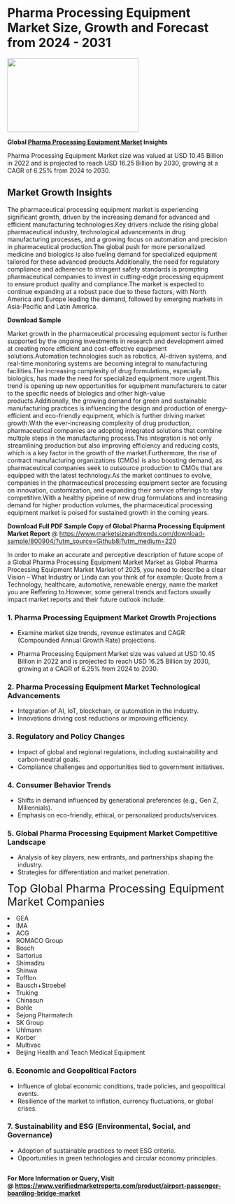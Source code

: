<H1>Pharma Processing Equipment Market Size, Growth and Forecast from 2024 - 2031</H1><img class="aligncenter size-medium wp-image-584254" src="https://thirdeyenews.in/wp-content/uploads/2024/09/Global-Market-Research-300x168.jpeg" alt="" width="300" height="168" /><p><strong>Global&nbsp;<a href="https://www.marketsizeandtrends.com/download-sample/800904/?utm_source=Github8j?utm_medium=220">Pharma Processing Equipment Market</a> Insights</strong></p><p>Pharma Processing Equipment Market size was valued at USD 10.45 Billion in 2022 and is projected to reach USD 16.25 Billion by 2030, growing at a CAGR of 6.25% from 2024 to 2030.</p><p><h2>Market Growth Insights</h2> <p>The pharmaceutical processing equipment market is experiencing significant growth, driven by the increasing demand for advanced and efficient manufacturing technologies.Key drivers include the rising global pharmaceutical industry, technological advancements in drug manufacturing processes, and a growing focus on automation and precision in pharmaceutical production.The global push for more personalized medicine and biologics is also fueling demand for specialized equipment tailored for these advanced products.Additionally, the need for regulatory compliance and adherence to stringent safety standards is prompting pharmaceutical companies to invest in cutting-edge processing equipment to ensure product quality and compliance.The market is expected to continue expanding at a robust pace due to these factors, with North America and Europe leading the demand, followed by emerging markets in Asia-Pacific and Latin America.</p> <p><strong>Download Sample</strong></p> <p>Market growth in the pharmaceutical processing equipment sector is further supported by the ongoing investments in research and development aimed at creating more efficient and cost-effective equipment solutions.Automation technologies such as robotics, AI-driven systems, and real-time monitoring systems are becoming integral to manufacturing facilities.The increasing complexity of drug formulations, especially biologics, has made the need for specialized equipment more urgent.This trend is opening up new opportunities for equipment manufacturers to cater to the specific needs of biologics and other high-value products.Additionally, the growing demand for green and sustainable manufacturing practices is influencing the design and production of energy-efficient and eco-friendly equipment, which is further driving market growth.With the ever-increasing complexity of drug production, pharmaceutical companies are adopting integrated solutions that combine multiple steps in the manufacturing process.This integration is not only streamlining production but also improving efficiency and reducing costs, which is a key factor in the growth of the market.Furthermore, the rise of contract manufacturing organizations (CMOs) is also boosting demand, as pharmaceutical companies seek to outsource production to CMOs that are equipped with the latest technology.As the market continues to evolve, companies in the pharmaceutical processing equipment sector are focusing on innovation, customization, and expanding their service offerings to stay competitive.With a healthy pipeline of new drug formulations and increasing demand for higher production volumes, the pharmaceutical processing equipment market is poised for sustained growth in the coming years.</p> <p><span class=""><strong>Download Full PDF Sample Copy of Global Pharma Processing Equipment Market Report</strong> @ <a href="https://www.marketsizeandtrends.com/download-sample/800904/?utm_source=Github8j?utm_medium=220" target="_blank">https://www.marketsizeandtrends.com/download-sample/800904/?utm_source=Github8j?utm_medium=220</a></span></p><p>In order to make an accurate and perceptive description of future scope of a Global&nbsp;Pharma Processing Equipment Market Market as Global&nbsp;Pharma Processing Equipment Market Market of 2025, you need to describe a clear Vision &ndash; What Industry or Linda can you think of for example: Quote from a Technology, healthcare, automotive, renewable energy, name the market you are Reffering to.However, some general trends and factors usually impact market reports and their future outlook include:</p><h3>1.&nbsp;<strong>Pharma Processing Equipment Market Growth Projections</strong></h3><ul><li>Examine market size trends, revenue estimates and CAGR (Compounded Annual Growth Rate) projections.</li><li><p>Pharma Processing Equipment Market size was valued at USD 10.45 Billion in 2022 and is projected to reach USD 16.25 Billion by 2030, growing at a CAGR of 6.25% from 2024 to 2030.</p></li></ul><h3>2.&nbsp;<strong>Pharma Processing Equipment Market Technological Advancements</strong></h3><ul><li>Integration of AI, IoT, blockchain, or automation in the industry.</li><li>Innovations driving cost reductions or improving efficiency.</li></ul><h3>3.&nbsp;<strong>Regulatory and Policy Changes</strong></h3><ul><li>Impact of global and regional regulations, including sustainability and carbon-neutral goals.</li><li>Compliance challenges and opportunities tied to government initiatives.</li></ul><h3>4.&nbsp;<strong>Consumer Behavior Trends</strong></h3><ul><li>Shifts in demand influenced by generational preferences (e.g., Gen Z, Millennials).</li><li>Emphasis on eco-friendly, ethical, or personalized products/services.</li></ul><h3>5.&nbsp;<strong>Global Pharma Processing Equipment Market Competitive Landscape</strong></h3><ul><li>Analysis of key players, new entrants, and partnerships shaping the industry.</li><li>Strategies for differentiation and market penetration.</li></ul><p data-pm-slice="1 1 []"><span style="color: inherit; font-family: inherit; font-size: 25px;">Top Global Pharma Processing Equipment Market Companies</span></p><div class="" data-test-id=""><p><li>GEA</li><li> IMA</li><li> ACG</li><li> ROMACO Group</li><li> Bosch</li><li> Sartorius</li><li> Shimadzu</li><li> Shinwa</li><li> Tofflon</li><li> Bausch+Stroebel</li><li> Truking</li><li> Chinasun</li><li> Bohle</li><li> Sejong Pharmatech</li><li> SK Group</li><li> Uhlmann</li><li> Korber</li><li> Multivac</li><li> Beijing Health and Teach Medical Equipment</li></p></div><h3>6.&nbsp;<strong>Economic and Geopolitical Factors</strong></h3><ul><li>Influence of global economic conditions, trade policies, and geopolitical events.</li><li>Resilience of the market to inflation, currency fluctuations, or global crises.</li></ul><h3>7.&nbsp;<strong>Sustainability and ESG (Environmental, Social, and Governance)</strong></h3><ul><li>Adoption of sustainable practices to meet ESG criteria.</li><li>Opportunities in green technologies and circular economy principles.</li></ul><h2><strong style="font-size: 14px;">For More Information or Query, Visit @&nbsp;</strong><a style="background-color: #ffffff; font-size: 14px;" href="https://www.marketsizeandtrends.com/report/pharma-processing-equipment-market/" target="_blank">https://www.verifiedmarketreports.com/product/airport-passenger-boarding-bridge-market</a></h2>